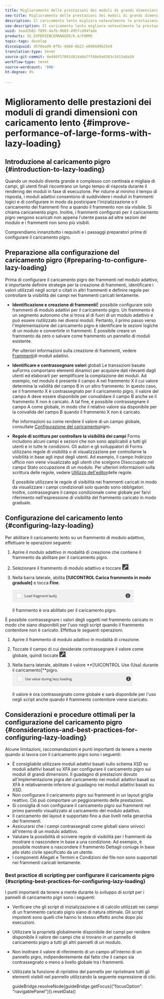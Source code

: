 ```yaml
---
title: Miglioramento delle prestazioni dei moduli di grandi dimensioni con caricamento lento
seo-title: Miglioramento delle prestazioni dei moduli di grandi dimensioni con caricamento lento
description: Il caricamento lento migliora notevolmente le prestazioni dei moduli adattivi di grandi dimensioni e complessi, posticipando l'inizializzazione e il caricamento dei frammenti di modulo fino a renderli visibili.
seo-description: Il caricamento lento migliora notevolmente le prestazioni dei moduli adattivi di grandi dimensioni e complessi, posticipando l'inizializzazione e il caricamento dei frammenti di modulo fino a renderli visibili.
uuid: 3ead2b82-f895-4a7b-9683-495fcd94fade
products: SG_EXPERIENCEMANAGER/6.4/FORMS
topic-tags: develop
discoiquuid: d570ead9-8f9c-4668-8b23-e8984d9b25e9
translation-type: tm+mt
source-git-commit: de440f57091d814a0a7ff48e9a0383c5415a0a5b
workflow-type: tm+mt
source-wordcount: '996'
ht-degree: 0%

---
```



# Miglioramento delle prestazioni dei moduli di grandi dimensioni con caricamento lento {#improve-performance-of-large-forms-with-lazy-loading}

## Introduzione al caricamento pigro {#introduction-to-lazy-loading}

Quando un modulo diventa grande e complesso con centinaia e migliaia di campi, gli utenti finali riscontrano un lungo tempo di risposta durante il rendering dei moduli in fase di esecuzione. Per ridurre al minimo il tempo di risposta, i moduli adattivi consentono di suddividere i moduli in frammenti logici e di configurare in modo da posticipare l&#39;inizializzazione o il caricamento dei frammenti fino a quando il frammento non sia visibile. Si chiama caricamento pigro. Inoltre, i frammenti configurati per il caricamento pigro vengono scaricati non appena l&#39;utente passa ad altre sezioni del modulo e i frammenti non sono più visibili.

Comprendiamo innanzitutto i requisiti e i passaggi preparatori prima di configurare il caricamento pigro.

## Preparazione alla configurazione del caricamento pigro {#preparing-to-configure-lazy-loading}

Prima di configurare il caricamento pigro dei frammenti nel modulo adattivo, è importante definire strategie per la creazione di frammenti, identificare i valori utilizzati negli script o citati in altri frammenti e definire regole per controllare la visibilità dei campi nei frammenti caricati lentamente.

* **Identificazione e creazione di frammenti**&#x200B;È possibile configurare solo frammenti di modulo adattivi per il caricamento pigro. Un frammento è un segmento autonomo che si trova al di fuori di un modulo adattivo e può essere riutilizzato nei diversi moduli. Pertanto, il primo passo verso l&#39;implementazione del caricamento pigro è identificare le sezioni logiche di un modulo e convertirle in frammenti. È possibile creare un frammento da zero o salvare come frammento un pannello di moduli esistente.

   Per ulteriori informazioni sulla creazione di frammenti, vedere [Frammenti](/help/forms/using/adaptive-form-fragments.md)di moduli adattivi.

* **Identificare e contrassegnare valori** globali Le transazioni basate suForms comportano elementi dinamici per acquisire dati rilevanti dagli utenti ed elaborarli per semplificare la compilazione dei moduli. Ad esempio, nel modulo è presente il campo A nel frammento X il cui valore determina la validità del campo B in un altro frammento. In questo caso, se il frammento X è contrassegnato per il caricamento pigro, il valore del campo A deve essere disponibile per convalidare il campo B anche se il frammento X non è caricato. A tal fine, è possibile contrassegnare il campo A come globale, in modo che il relativo valore sia disponibile per la convalida del campo B quando il frammento X non è caricato.

   Per informazioni su come rendere il valore di un campo globale, consultate [Configurazione del caricamento](/help/forms/using/lazy-loading-adaptive-forms.md#p-configuring-lazy-loading-p)pigro.

* **Regole di scrittura per controllare la visibilità dei campi** Forms includono alcuni campi e sezioni che non sono applicabili a tutti gli utenti e in tutte le condizioni. Gli autori e gli sviluppatori di Forms utilizzano regole di visibilità o di visualizzazione per controllarne la visibilità in base agli input degli utenti. Ad esempio, il campo Indirizzo ufficio non viene visualizzato agli utenti che scelgono Disoccupato nel campo Stato occupazione di un modulo. Per ulteriori informazioni sulla scrittura delle regole, vedere [Utilizzo dell&#39;editor](/help/forms/using/rule-editor.md)delle regole.

   È possibile utilizzare le regole di visibilità nei frammenti caricati in modo da visualizzare i campi condizionali solo quando sono obbligatori. Inoltre, contrassegnare il campo condizionale come globale per farvi riferimento nell&#39;espressione di visibilità del frammento caricato in modo graduale.

## Configurazione del caricamento lento {#configuring-lazy-loading}

Per abilitare il caricamento lento su un frammento di modulo adattivo, effettuare le operazioni seguenti:

1. Aprire il modulo adattivo in modalità di creazione che contiene il frammento da abilitare per il caricamento pigro.
1. Selezionare il frammento di modulo adattivo e toccare ![cmppr](assets/cmppr.png).
1. Nella barra laterale, abilita **[!UICONTROL Carica frammento in modo graduale]** e tocca **Fine**.

   ![Abilita caricamento lento per il frammento di modulo adattivo](assets/lazy-loading-fragment.png)

   Il frammento è ora abilitato per il caricamento pigro.

È possibile contrassegnare i valori degli oggetti nel frammento caricato in modo che siano disponibili per l&#39;uso negli script quando il frammento contenitore non è caricato. Effettua le seguenti operazioni:

1. Aprire il frammento di modulo adattivo in modalità di creazione.
1. Toccate il campo di cui desiderate contrassegnare il valore come globale, quindi toccate ![](assets/cmppr.png).
1. Nella barra laterale, abilitate il valore **[!UICONTROL Use (Usa) durante il caricamento]**pigro.
   ![Campo di caricamento pigro nella barra laterale](assets/enable-lazy-loading.png)

   Il valore è ora contrassegnato come globale e sarà disponibile per l&#39;uso negli script anche quando il frammento contenitore viene scaricato.

## Considerazioni e procedure ottimali per la configurazione del caricamento pigro {#considerations-and-best-practices-for-configuring-lazy-loading}

Alcune limitazioni, raccomandazioni e punti importanti da tenere a mente quando si lavora con il caricamento pigro sono i seguenti:

* È consigliabile utilizzare moduli adattivi basati sullo schema XSD su moduli adattivi basati su XFA per configurare il caricamento pigro sui moduli di grandi dimensioni. Il guadagno di prestazioni dovuto all&#39;implementazione pigra del caricamento nei moduli adattivi basati su XFA è relativamente inferiore al guadagno nei moduli adattivi basati su XSD.
* Non configurare il caricamento pigro sui frammenti in un layout griglia reattivo. Ciò può comportare un peggioramento delle prestazioni.
* Si consiglia di non configurare il caricamento pigro sui frammenti nel primo pannello visualizzato al caricamento del modulo adattivo.
* Il caricamento dei layout è supportato fino a due livelli nella gerarchia dei frammenti.
* Assicurarsi che i campi contrassegnati come globali siano univoci all&#39;interno di un modulo adattivo.
* Valutare la possibilità di scrivere regole di visibilità per i frammenti da mostrare o nascondere in base a una condizione. Ad esempio, è possibile mostrare o nascondere il frammento Dettagli coniuge in base allo stato civile specificato da un utente.
* I componenti Allegati e Termini e Condizioni del file non sono supportati nei frammenti caricati lentamente.

### Best practice di scripting per configurare il caricamento pigro {#scripting-best-practices-for-configuring-lazy-loading}

I punti importanti da tenere a mente durante lo sviluppo di script per i pannelli di caricamento pigri sono i seguenti:

* Verificare che gli script di inizializzazione e di calcolo utilizzati nei campi di un frammento caricato pigro siano di natura ottimale. Gli script impotenti sono quelli che hanno lo stesso effetto anche dopo più esecuzioni.
* Utilizzare la proprietà globalmente disponibile dei campi per rendere disponibile il valore dei campi che si trovano in un pannello di caricamento pigro a tutti gli altri pannelli di un modulo.
* Non inoltrare il valore di riferimento di un campo all’interno di un pannello pigro, indipendentemente dal fatto che il campo sia contrassegnato o meno a livello globale tra i frammenti.
* Utilizzate la funzione di ripristino del pannello per ripristinare tutti gli elementi visibili nel pannello utilizzando la seguente espressione di clic.

   guideBridge.resolveNode(guideBridge.getFocus({&quot;focusOption&quot;: &quot;navigablePanel&quot;})).resetData()

